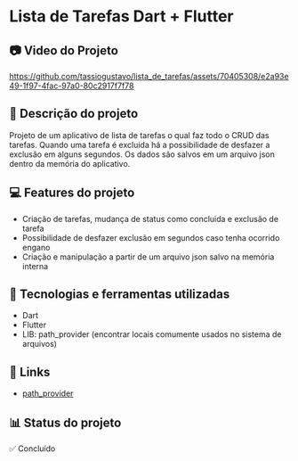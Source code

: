 # Lista de Tarefas Dart + Flutter
## 📷 Video do Projeto

https://github.com/tassiogustavo/lista_de_tarefas/assets/70405308/e2a93e49-1f97-4fac-97a0-80c2917f7f78

## 📝 Descrição do projeto
Projeto de um aplicativo de lista de tarefas o qual faz todo o CRUD das tarefas. Quando uma tarefa é excluida há a possibilidade de desfazer a exclusão em alguns segundos. Os dados são salvos em um arquivo json dentro da memória do aplicativo.

## 💻 Features do projeto
* Criação de tarefas, mudança de status como concluida e exclusão de tarefa
* Possibilidade de desfazer exclusão em segundos caso tenha ocorrido engano
* Criação e manipulação a partir de um arquivo json salvo na memória interna

## 🚀 Tecnologias e ferramentas utilizadas
* Dart
* Flutter
* LIB: path_provider (encontrar locais comumente usados ​​no sistema de arquivos)

## 📌 Links
* [path_provider](https://pub.dev/packages/path_provider)

## 📊 Status do projeto
✅ Concluído

